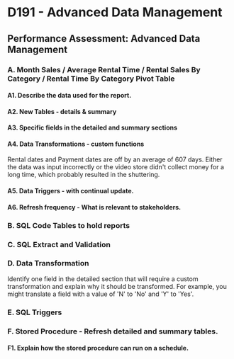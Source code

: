 # D191 - Advanced Data Management

## Performance Assessment: Advanced Data Management

### A. Month Sales / Average Rental Time / Rental Sales By Category / Rental Time By Category Pivot Table

#### A1. Describe the data used for the report.

 

#### A2. New Tables - details & summary
#### A3. Specific fields in the detailed and summary sections
#### A4. Data Transformations - custom functions

  Rental dates and Payment dates are off by an average of 607 days.
  Either the data was input incorrectly or the video store didn't collect money for a long time, which probably resulted in the shuttering.



#### A5. Data Triggers - with continual update.
#### A6. Refresh frequency - What is relevant to stakeholders.

### B. SQL Code Tables to hold reports

### C. SQL Extract and Validation

### D. Data Transformation
Identify one field in the detailed section that will require a custom transformation and explain why it should be transformed.  For example, you might translate a field with a value of 'N' to 'No' and 'Y' to 'Yes'.

### E. SQL Triggers

### F. Stored Procedure - Refresh detailed and summary tables.

#### F1. Explain how the stored procedure can run on a schedule.
